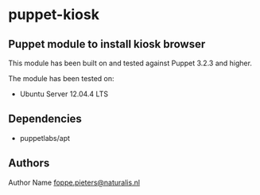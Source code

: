 puppet-kiosk
===================

Puppet module to install kiosk browser
--------------
This module has been built on and tested against Puppet 3.2.3 and higher.

The module has been tested on:
- Ubuntu Server 12.04.4 LTS

Dependencies
-------------
- puppetlabs/apt

Authors
-------------
Author Name <foppe.pieters@naturalis.nl>